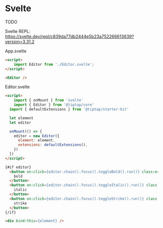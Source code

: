 # Svelte

TODO

Svelte REPL: https://svelte.dev/repl/c839da77db2444e5b23a752266613639?version=3.31.2

App.svelte
```html
<script>
	import Editor from './Editor.svelte';
</script>

<Editor />
```

Editor.svelte
```html
<script>
	import { onMount } from 'svelte'
	import { Editor } from '@tiptap/core'
  import { defaultExtensions } from '@tiptap/starter-kit'

  let element
  let editor

  onMount(() => {
    editor = new Editor({
      element: element,
      extensions: defaultExtensions(),
    })
  })
</script>

{#if editor}
  <button on:click={editor.chain().focus().toggleBold().run()} class:error={editor.isActive('bold')}>
    bold
  </button>
  <button on:click={editor.chain().focus().toggleItalic().run()} class:error={editor.isActive('italic')}>
    italic
  </button>
  <button on:click={editor.chain().focus().toggleStrike().run()} class:error={editor.isActive('strike')}>
    strike
  </button>
{/if}

<div bind:this={element} />
